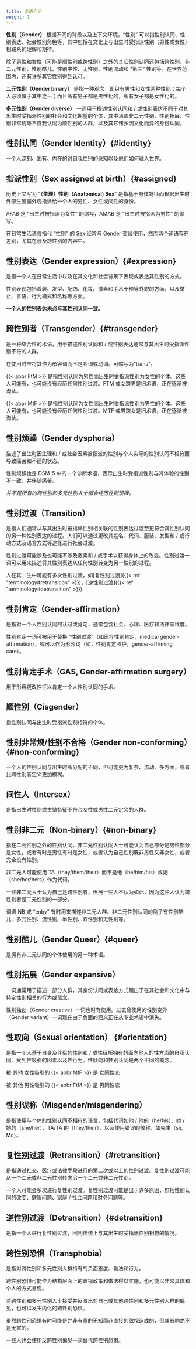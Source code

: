 ```yaml
---
title: 术语介绍
weight: 1
---
```

**性别（Gender）** 根据不同的背景以及上下文环境，“性别” 可以指性别认同、性别表达、社会性别角色等，其中包括在文化上与出生时受指派性别（男性或女性）相联系的理解和期待。

除了男性和女性（可能是顺性别或跨性别）之外的其它性别认同还包括跨性别、非二元性别、性别酷儿、性别中性、无性别、性别流动和 “第三” 性别等。在世界范围内，还有许多其它性别得到认可。

**二元性别（Gender binary）** 是指一种观念，即只有男性和女性两种性别；每个人必须属于其中之一；而且所有男子都是男性化的，所有女子都是女性化的。

**多元性别（Gender diverse）** 一词用于描述性别认同和 / 或性别表达不同于对其出生时受指派性别的社会和文化期望的个体，其中涵盖非二元性别、性别拓展、性别非常规等不自我认同为顺性别的人群，以及其它诸多因文化而异的身份认同。

## 性别认同（Gender Identity）{#identity}

一个人深刻、固有、内在的对自我性别的感知以及他们如何融入世界。

## 指派性别（Sex assigned at birth）{#assigned}

历史上又写为 “**（生理）性别（Anatomical) Sex**” 是指基于身体特征而根据出生时外部生殖器外观指派给一个人的男性、女性或间性的身份。

AFAB 是 “出生时被指派为女性” 的缩写，AMAB 是 “出生时被指派为男性” 的缩写。

在日常生活语言指代 “性别” 的 Sex 经常与 Gender 交替使用，然而两个词语存在差别，尤其在涉及跨性别的内容中。

## 性别表达（Gender expression）{#expression}

是指一个人在日常生活中以及在其文化和社会背景下表现或表达其性别的方式。

性别表现包括着装、发型、配饰、化妆、激素和手术干预等外貌的方面，以及举止、言语、行为模式和名称等方面。

**一个人的性别表达未必与其性别认同一致。**

## 跨性别者（Transgender）{#transgender}

是一种综合性的术语，用于描述性别认同和 / 或性别表达通常与其出生时受指派性别不符的人群。

在使用时应将其作为形容词而不是名词或动词。可缩写为“trans”。

{{< abbr FtM >}} 是指性别认同为男性而出生时受指派性别为女性的个体。这些人可能有，也可能没有经历任何性别过渡。FTM 或女跨男是旧术语，正在逐渐被淘汰。

{{< abbr MtF >}} 是指性别认同为女性而出生时受指派性别为男性的个体。这些人可能有，也可能没有经历任何性别过渡。MTF 或男跨女是旧术语，正在逐渐被淘汰。

## 性别烦躁（Gender dysphoria）

描述了出生时因生理和 / 或社会因素被指派的性别与个人实际的性别认同不相符而导致痛苦和不适的状态。

性别烦躁也是 DSM-5 中的一个诊断术语，表示出生时受指派性别与其体验的性别不一致，并伴随痛苦。

*并不是所有的跨性别和多元性别人士都会经历性别烦躁。*

## 性别过渡（Transition）
是指人们通常从与其出生时被指派性别相关联的性别表达过渡至更符合其性别认同的另一种性别表达的过程。人们可以通过更改其姓名、代词、服装、发型和 / 或行动方式及语言方式等途径进行社会过渡。

性别过渡可能涉及也可能不涉及激素和 / 或手术以获得身体上的改变。性别过渡一词可以用来描述将其性别表达从任何性别转变为另一性别的过程。

人在其一生中可能有多次性别过渡，如[复性别过渡]({{< ref "terminology#retransition" >}})，[逆性别过渡]({{< ref "terminology#detransition" >}})

## 性别肯定（Gender-affirmation） 

是指对一个人性别认同的认可或肯定，通常包含社会、心理、医疗和法律等维度。

性别肯定一词可被用于替换 “性别过渡”（如医疗性别肯定，medical gender-affirmation），或可以作为形容词（如，性别肯定照护，gender-affirming care）。

## 性别肯定手术（GAS, Gender-affirmation surgery）

用于形容更改性征以肯定一个人性别认同的手术。

## 顺性别（Cisgender）

指性别认同与出生时受指派性别相符的个体。

## 性别非常规/性别不合格（Gender non-conforming）{#non-conforming}

一个人的性别认同与出生时所分配的不同，但可能更为复杂、流动、多方面，或者比跨性别者定义更加模糊。

## 间性人（Intersex） 

是指出生时性别或生殖特征不符合女性或男性二元定义的人群。

## 性别非二元（Non-binary）{#non-binary}

指在二元性别之外的性别认同。非二元性别认同人士可能认为自己部分是男性部分是女性，或者有时是男性有时是女性，或者认为自己性别既非男性又非女性，或者完全没有性别。

非二元人可能使用 TA（they/them/their）而不是他（he/him/his）或她（she/her/hers）作为代词。

一些非二元人士认为自己是跨性别者，但另一些人不认为如此，因为这些人认为跨性别者是二元性别的一部分。

词语 NB 或 “enby” 有时用来描述非二元人群。非二元性别认同的例子有性别酷儿、多元性别、流性别、半性别、双性别和无性别等。

## 性别酷儿（Gender Queer）{#queer}

是拥有非二元认同的个体使用的另一种术语。

## 性别拓展（Gender expansive） 

一词通常用于描述一部分人群，其身份认同或表达方式超出了在其社会和文化中与特定性别相关的行为或信念。

性别独创（Gender creative）一词也时有使用。过去曾使用的性别变异（Gender variant）一词现在由于负面的涵义正在从专业术语中消失。

## 性取向（Sexual orientation） {#orientation}

 是指一个人基于自身及伴侣的性别和 / 或性征所拥有的面向他人的性方面的自我认同、受到性吸引的因素以及性行为。性倾向和性别认同是两个不同的概念。

被 其他 女性吸引的 {{< abbr MtF >}} 是 女同性恋

被 其他 男性吸引的 {{< abbr FtM >}} 是 男同性恋

## 性别误称（Misgender/misgendering） 

是指使用与个体的性别认同不相符的语言，包括代词如他 / 他的（he/his）、她 / 她的（she/her）、TA/TA 的（they/their），以及使用错误的敬称，如先生（sir, Mr.）。

## 复性别过渡（Retransition）{#retransition}

是指通过社交、医疗或法律手段进行的第二次或以上的性别过渡。复性别过渡可能从一个二元或非二元性别转向另一个二元或非二元性别。

一个人可能会多次进行复性别过渡。复性别过渡可能是出于许多原因，包括性别认同的改变、健康问题、家庭 / 社会问题和财务问题等。

## 逆性别过渡（Detransition）{#detransition}

是指一个人进行复性别过渡，回到传统上与其出生时受指派性别相符的情况。

## 跨性别恐惧（Transphobia）

是指对跨性别和多元性别人群持有的负面态度、看法和行为。

跨性别恐惧可能作为结构层面上的歧视政策和做法得以实施，也可能以非常具体和个人的方式呈现。

若跨性别和多元性别人士接受并反映出对自己或其他跨性别和多元性别人群的偏见，也可以发生内化的跨性别恐惧。

虽然跨性别恐惧有时可能是并非有意的无知而非直接的敌视造成的，但其影响绝不是无害的。

一些人也会使用反跨性别偏见一词替代跨性别恐惧。
